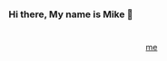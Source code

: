 ### Hi there, My name is Mike 👋

<!--
**mikefromru/mikefromru** is a ✨ _special_ ✨ repository because its `README.md` (this file) appears on your GitHub profile.

Here are some ideas to get you started:

- 🔭 I’m currently working on ...
- 🌱 I’m currently learning ...
- 👯 I’m looking to collaborate on ...
- 🤔 I’m looking for help with ...
- 💬 Ask me about ...
- 📫 How to reach me: ...
- 😄 Pronouns: ...
- ⚡ Fun fact: ...
-->
<div align="center" style="margin: 40px 0">
   <a href="https://github.com/romankh3/github-profile-views-counter">me
   </a>
</div>
